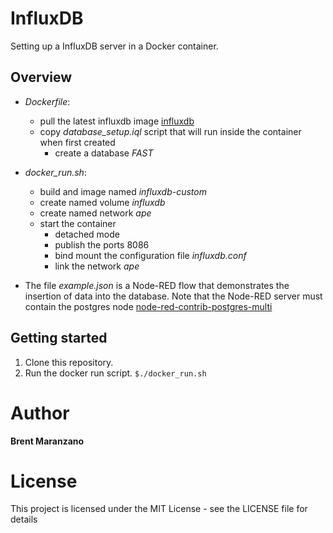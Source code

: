 # InfluxDB
Setting up a InfluxDB server in a Docker container.

## Overview
* *Dockerfile*: 
  * pull the latest influxdb image [influxdb](https://hub.docker.com/_/influxdb)
  * copy *database_setup.iql* script that will run inside the container when first created
    * create a database *FAST*

* *docker_run.sh*:
  * build and image named *influxdb-custom*
  * create named volume *influxdb*
  * create named network *ape*
  * start the container 
    * detached mode
    * publish the ports 8086
    * bind mount the configuration file *influxdb.conf*
    * link the network *ape*

* The file *example.json* is a Node-RED flow that demonstrates the insertion of data into the database.
Note that the Node-RED server must contain the postgres node 
[node-red-contrib-postgres-multi](https://flows.nodered.org/node/node-red-contrib-postgres-multi)

## Getting started
1. Clone this repository.
2. Run the docker run script.
`$./docker_run.sh`

# Author

**Brent Maranzano**

# License

This project is licensed under the MIT License - see the LICENSE file for details
